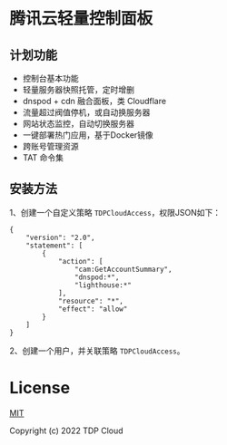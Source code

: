 # 腾讯云轻量控制面板

## 计划功能

- 控制台基本功能
- 轻量服务器快照托管，定时增删
- dnspod + cdn 融合面板，类 Cloudflare 
- 流量超过阀值停机，或自动换服务器
- 网站状态监控，自动切换服务器
- 一键部署热门应用，基于Docker镜像
- 跨账号管理资源
- TAT 命令集

## 安装方法

1、创建一个自定义策略 `TDPCloudAccess`，权限JSON如下：

```
{
    "version": "2.0",
    "statement": [
        {
            "action": [
                "cam:GetAccountSummary",
                "dnspod:*",
                "lighthouse:*"
            ],
            "resource": "*",
            "effect": "allow"
        }
    ]
}
```

2、创建一个用户，并关联策略 `TDPCloudAccess`。

# License

[MIT](https://opensource.org/licenses/MIT)

Copyright (c) 2022 TDP Cloud